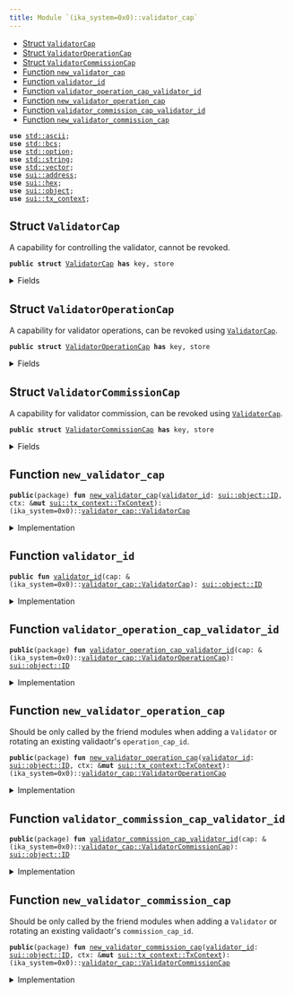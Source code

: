 ```yaml
---
title: Module `(ika_system=0x0)::validator_cap`
---
```




-  [Struct `ValidatorCap`](#(ika_system=0x0)_validator_cap_ValidatorCap)
-  [Struct `ValidatorOperationCap`](#(ika_system=0x0)_validator_cap_ValidatorOperationCap)
-  [Struct `ValidatorCommissionCap`](#(ika_system=0x0)_validator_cap_ValidatorCommissionCap)
-  [Function `new_validator_cap`](#(ika_system=0x0)_validator_cap_new_validator_cap)
-  [Function `validator_id`](#(ika_system=0x0)_validator_cap_validator_id)
-  [Function `validator_operation_cap_validator_id`](#(ika_system=0x0)_validator_cap_validator_operation_cap_validator_id)
-  [Function `new_validator_operation_cap`](#(ika_system=0x0)_validator_cap_new_validator_operation_cap)
-  [Function `validator_commission_cap_validator_id`](#(ika_system=0x0)_validator_cap_validator_commission_cap_validator_id)
-  [Function `new_validator_commission_cap`](#(ika_system=0x0)_validator_cap_new_validator_commission_cap)


<pre><code><b>use</b> <a href="../std/ascii.md#std_ascii">std::ascii</a>;
<b>use</b> <a href="../std/bcs.md#std_bcs">std::bcs</a>;
<b>use</b> <a href="../std/option.md#std_option">std::option</a>;
<b>use</b> <a href="../std/string.md#std_string">std::string</a>;
<b>use</b> <a href="../std/vector.md#std_vector">std::vector</a>;
<b>use</b> <a href="../sui/address.md#sui_address">sui::address</a>;
<b>use</b> <a href="../sui/hex.md#sui_hex">sui::hex</a>;
<b>use</b> <a href="../sui/object.md#sui_object">sui::object</a>;
<b>use</b> <a href="../sui/tx_context.md#sui_tx_context">sui::tx_context</a>;
</code></pre>



<a name="(ika_system=0x0)_validator_cap_ValidatorCap"></a>

## Struct `ValidatorCap`

A capability for controlling the validator, cannot be revoked.


<pre><code><b>public</b> <b>struct</b> <a href="../ika_system/validator_cap.md#(ika_system=0x0)_validator_cap_ValidatorCap">ValidatorCap</a> <b>has</b> key, store
</code></pre>



<details>
<summary>Fields</summary>


<dl>
<dt>
<code>id: <a href="../sui/object.md#sui_object_UID">sui::object::UID</a></code>
</dt>
<dd>
</dd>
<dt>
<code><a href="../ika_system/validator_cap.md#(ika_system=0x0)_validator_cap_validator_id">validator_id</a>: <a href="../sui/object.md#sui_object_ID">sui::object::ID</a></code>
</dt>
<dd>
</dd>
</dl>


</details>

<a name="(ika_system=0x0)_validator_cap_ValidatorOperationCap"></a>

## Struct `ValidatorOperationCap`

A capability for validator operations, can be revoked using <code><a href="../ika_system/validator_cap.md#(ika_system=0x0)_validator_cap_ValidatorCap">ValidatorCap</a></code>.


<pre><code><b>public</b> <b>struct</b> <a href="../ika_system/validator_cap.md#(ika_system=0x0)_validator_cap_ValidatorOperationCap">ValidatorOperationCap</a> <b>has</b> key, store
</code></pre>



<details>
<summary>Fields</summary>


<dl>
<dt>
<code>id: <a href="../sui/object.md#sui_object_UID">sui::object::UID</a></code>
</dt>
<dd>
</dd>
<dt>
<code><a href="../ika_system/validator_cap.md#(ika_system=0x0)_validator_cap_validator_id">validator_id</a>: <a href="../sui/object.md#sui_object_ID">sui::object::ID</a></code>
</dt>
<dd>
</dd>
</dl>


</details>

<a name="(ika_system=0x0)_validator_cap_ValidatorCommissionCap"></a>

## Struct `ValidatorCommissionCap`

A capability for validator commission, can be revoked using <code><a href="../ika_system/validator_cap.md#(ika_system=0x0)_validator_cap_ValidatorCap">ValidatorCap</a></code>.


<pre><code><b>public</b> <b>struct</b> <a href="../ika_system/validator_cap.md#(ika_system=0x0)_validator_cap_ValidatorCommissionCap">ValidatorCommissionCap</a> <b>has</b> key, store
</code></pre>



<details>
<summary>Fields</summary>


<dl>
<dt>
<code>id: <a href="../sui/object.md#sui_object_UID">sui::object::UID</a></code>
</dt>
<dd>
</dd>
<dt>
<code><a href="../ika_system/validator_cap.md#(ika_system=0x0)_validator_cap_validator_id">validator_id</a>: <a href="../sui/object.md#sui_object_ID">sui::object::ID</a></code>
</dt>
<dd>
</dd>
</dl>


</details>

<a name="(ika_system=0x0)_validator_cap_new_validator_cap"></a>

## Function `new_validator_cap`



<pre><code><b>public</b>(package) <b>fun</b> <a href="../ika_system/validator_cap.md#(ika_system=0x0)_validator_cap_new_validator_cap">new_validator_cap</a>(<a href="../ika_system/validator_cap.md#(ika_system=0x0)_validator_cap_validator_id">validator_id</a>: <a href="../sui/object.md#sui_object_ID">sui::object::ID</a>, ctx: &<b>mut</b> <a href="../sui/tx_context.md#sui_tx_context_TxContext">sui::tx_context::TxContext</a>): (ika_system=0x0)::<a href="../ika_system/validator_cap.md#(ika_system=0x0)_validator_cap_ValidatorCap">validator_cap::ValidatorCap</a>
</code></pre>



<details>
<summary>Implementation</summary>


<pre><code><b>public</b>(package) <b>fun</b> <a href="../ika_system/validator_cap.md#(ika_system=0x0)_validator_cap_new_validator_cap">new_validator_cap</a>(
    <a href="../ika_system/validator_cap.md#(ika_system=0x0)_validator_cap_validator_id">validator_id</a>: ID,
    ctx: &<b>mut</b> TxContext,
): <a href="../ika_system/validator_cap.md#(ika_system=0x0)_validator_cap_ValidatorCap">ValidatorCap</a> {
    <b>let</b> cap = <a href="../ika_system/validator_cap.md#(ika_system=0x0)_validator_cap_ValidatorCap">ValidatorCap</a> {
        id: object::new(ctx),
        <a href="../ika_system/validator_cap.md#(ika_system=0x0)_validator_cap_validator_id">validator_id</a>
    };
    cap
}
</code></pre>



</details>

<a name="(ika_system=0x0)_validator_cap_validator_id"></a>

## Function `validator_id`



<pre><code><b>public</b> <b>fun</b> <a href="../ika_system/validator_cap.md#(ika_system=0x0)_validator_cap_validator_id">validator_id</a>(cap: &(ika_system=0x0)::<a href="../ika_system/validator_cap.md#(ika_system=0x0)_validator_cap_ValidatorCap">validator_cap::ValidatorCap</a>): <a href="../sui/object.md#sui_object_ID">sui::object::ID</a>
</code></pre>



<details>
<summary>Implementation</summary>


<pre><code><b>public</b> <b>fun</b> <a href="../ika_system/validator_cap.md#(ika_system=0x0)_validator_cap_validator_id">validator_id</a>(
    cap: &<a href="../ika_system/validator_cap.md#(ika_system=0x0)_validator_cap_ValidatorCap">ValidatorCap</a>,
): ID {
    cap.<a href="../ika_system/validator_cap.md#(ika_system=0x0)_validator_cap_validator_id">validator_id</a>
}
</code></pre>



</details>

<a name="(ika_system=0x0)_validator_cap_validator_operation_cap_validator_id"></a>

## Function `validator_operation_cap_validator_id`



<pre><code><b>public</b>(package) <b>fun</b> <a href="../ika_system/validator_cap.md#(ika_system=0x0)_validator_cap_validator_operation_cap_validator_id">validator_operation_cap_validator_id</a>(cap: &(ika_system=0x0)::<a href="../ika_system/validator_cap.md#(ika_system=0x0)_validator_cap_ValidatorOperationCap">validator_cap::ValidatorOperationCap</a>): <a href="../sui/object.md#sui_object_ID">sui::object::ID</a>
</code></pre>



<details>
<summary>Implementation</summary>


<pre><code><b>public</b>(package) <b>fun</b> <a href="../ika_system/validator_cap.md#(ika_system=0x0)_validator_cap_validator_operation_cap_validator_id">validator_operation_cap_validator_id</a>(cap: &<a href="../ika_system/validator_cap.md#(ika_system=0x0)_validator_cap_ValidatorOperationCap">ValidatorOperationCap</a>): ID {
    cap.<a href="../ika_system/validator_cap.md#(ika_system=0x0)_validator_cap_validator_id">validator_id</a>
}
</code></pre>



</details>

<a name="(ika_system=0x0)_validator_cap_new_validator_operation_cap"></a>

## Function `new_validator_operation_cap`

Should be only called by the friend modules when adding a <code>Validator</code>
or rotating an existing validaotr's <code>operation_cap_id</code>.


<pre><code><b>public</b>(package) <b>fun</b> <a href="../ika_system/validator_cap.md#(ika_system=0x0)_validator_cap_new_validator_operation_cap">new_validator_operation_cap</a>(<a href="../ika_system/validator_cap.md#(ika_system=0x0)_validator_cap_validator_id">validator_id</a>: <a href="../sui/object.md#sui_object_ID">sui::object::ID</a>, ctx: &<b>mut</b> <a href="../sui/tx_context.md#sui_tx_context_TxContext">sui::tx_context::TxContext</a>): (ika_system=0x0)::<a href="../ika_system/validator_cap.md#(ika_system=0x0)_validator_cap_ValidatorOperationCap">validator_cap::ValidatorOperationCap</a>
</code></pre>



<details>
<summary>Implementation</summary>


<pre><code><b>public</b>(package) <b>fun</b> <a href="../ika_system/validator_cap.md#(ika_system=0x0)_validator_cap_new_validator_operation_cap">new_validator_operation_cap</a>(
    <a href="../ika_system/validator_cap.md#(ika_system=0x0)_validator_cap_validator_id">validator_id</a>: ID,
    ctx: &<b>mut</b> TxContext,
): <a href="../ika_system/validator_cap.md#(ika_system=0x0)_validator_cap_ValidatorOperationCap">ValidatorOperationCap</a> {
    <b>let</b> operation_cap = <a href="../ika_system/validator_cap.md#(ika_system=0x0)_validator_cap_ValidatorOperationCap">ValidatorOperationCap</a> {
        id: object::new(ctx),
        <a href="../ika_system/validator_cap.md#(ika_system=0x0)_validator_cap_validator_id">validator_id</a>,
    };
    operation_cap
}
</code></pre>



</details>

<a name="(ika_system=0x0)_validator_cap_validator_commission_cap_validator_id"></a>

## Function `validator_commission_cap_validator_id`



<pre><code><b>public</b>(package) <b>fun</b> <a href="../ika_system/validator_cap.md#(ika_system=0x0)_validator_cap_validator_commission_cap_validator_id">validator_commission_cap_validator_id</a>(cap: &(ika_system=0x0)::<a href="../ika_system/validator_cap.md#(ika_system=0x0)_validator_cap_ValidatorCommissionCap">validator_cap::ValidatorCommissionCap</a>): <a href="../sui/object.md#sui_object_ID">sui::object::ID</a>
</code></pre>



<details>
<summary>Implementation</summary>


<pre><code><b>public</b>(package) <b>fun</b> <a href="../ika_system/validator_cap.md#(ika_system=0x0)_validator_cap_validator_commission_cap_validator_id">validator_commission_cap_validator_id</a>(cap: &<a href="../ika_system/validator_cap.md#(ika_system=0x0)_validator_cap_ValidatorCommissionCap">ValidatorCommissionCap</a>): ID {
    cap.<a href="../ika_system/validator_cap.md#(ika_system=0x0)_validator_cap_validator_id">validator_id</a>
}
</code></pre>



</details>

<a name="(ika_system=0x0)_validator_cap_new_validator_commission_cap"></a>

## Function `new_validator_commission_cap`

Should be only called by the friend modules when adding a <code>Validator</code>
or rotating an existing validaotr's <code>commission_cap_id</code>.


<pre><code><b>public</b>(package) <b>fun</b> <a href="../ika_system/validator_cap.md#(ika_system=0x0)_validator_cap_new_validator_commission_cap">new_validator_commission_cap</a>(<a href="../ika_system/validator_cap.md#(ika_system=0x0)_validator_cap_validator_id">validator_id</a>: <a href="../sui/object.md#sui_object_ID">sui::object::ID</a>, ctx: &<b>mut</b> <a href="../sui/tx_context.md#sui_tx_context_TxContext">sui::tx_context::TxContext</a>): (ika_system=0x0)::<a href="../ika_system/validator_cap.md#(ika_system=0x0)_validator_cap_ValidatorCommissionCap">validator_cap::ValidatorCommissionCap</a>
</code></pre>



<details>
<summary>Implementation</summary>


<pre><code><b>public</b>(package) <b>fun</b> <a href="../ika_system/validator_cap.md#(ika_system=0x0)_validator_cap_new_validator_commission_cap">new_validator_commission_cap</a>(
    <a href="../ika_system/validator_cap.md#(ika_system=0x0)_validator_cap_validator_id">validator_id</a>: ID,
    ctx: &<b>mut</b> TxContext,
): <a href="../ika_system/validator_cap.md#(ika_system=0x0)_validator_cap_ValidatorCommissionCap">ValidatorCommissionCap</a> {
    <b>let</b> commission_cap = <a href="../ika_system/validator_cap.md#(ika_system=0x0)_validator_cap_ValidatorCommissionCap">ValidatorCommissionCap</a> {
        id: object::new(ctx),
        <a href="../ika_system/validator_cap.md#(ika_system=0x0)_validator_cap_validator_id">validator_id</a>,
    };
    commission_cap
}
</code></pre>



</details>
